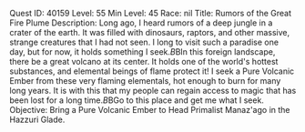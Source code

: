Quest ID: 40159
Level: 55
Min Level: 45
Race: nil
Title: Rumors of the Great Fire Plume
Description: Long ago, I heard rumors of a deep jungle in a crater of the earth. It was filled with dinosaurs, raptors, and other massive, strange creatures that I had not seen. I long to visit such a paradise one day, but for now, it holds something I seek.$B$BIn this foreign landscape, there be a great volcano at its center. It holds one of the world's hottest substances, and elemental beings of flame protect it! I seek a Pure Volcanic Ember from these very flaming elementals, hot enough to burn for many long years. It is with this that my people can regain access to magic that has been lost for a long time.$B$BGo to this place and get me what I seek.
Objective: Bring a Pure Volcanic Ember to Head Primalist Manaz'ago in the Hazzuri Glade.
